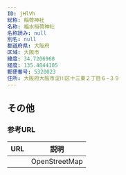 ```yaml
---
ID: jHlVh
総称: 稲荷神社
名称: 福水稲荷神社
名称読み: null
別名: null
都道府県: 大阪府
区域: 大阪市
緯度: 34.7206968
経度: 135.4844105
郵便番号: 5320023
住所: 大阪府大阪市淀川区十三東２丁目６−３９
---
```


## その他

### 参考URL

| URL | 説明          |
| --- | ------------- |
|     | OpenStreetMap |
